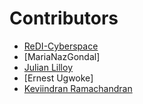 # Contributors
- [ReDI-Cyberspace](https://github.com/ReDI-Cyberspace)
- [MariaNazGondal]
- [Julian Lilloy](https://github.com/elmasternero)
- [Ernest Ugwoke]
- [Keviindran Ramachandran](https://github.com/keviinx)

